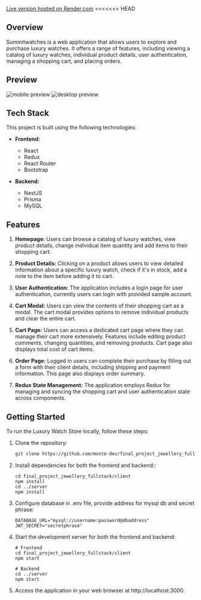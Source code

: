 [Live version hosted on Render.com](https://summitwatches.onrender.com/)
<<<<<<< HEAD

## Overview

Summitwatches is a web application that allows users to explore and purchase luxury watches. It offers a range of features, including viewing a catalog of luxury watches, individual product details, user authentication, managing a shopping cart, and placing orders.

## Preview

![mobile preview](mobile-preview.gif)
![desktop preview](desktop-preview.gif)

## Tech Stack

This project is built using the following technologies:

- **Frontend:**

  - React
  - Redux
  - React Router
  - Bootstrap

- **Backend:**
  - NestJS
  - Prisma
  - MySQL

## Features

1. **Homepage:** Users can browse a catalog of luxury watches, view product details, change individual item quantity and add items to their shopping cart.

2. **Product Details:** Clicking on a product allows users to view detailed information about a specific luxury watch, check if it's in stock, add a note to the item before adding it to cart.

3. **User Authentication:** The application includes a login page for user authentication, currently users can login with provided sample account.

4. **Cart Modal:** Users can view the contents of their shopping cart as a modal. The cart modal provides options to remove individual products and clear the entire cart.

5. **Cart Page:** Users can access a dedicated cart page where they can manage their cart more extensively. Features include editing product comments, changing quantities, and removing products. Cart page also displays total cost of cart items.

6. **Order Page:** Logged in users can complete their purchase by filling out a form with their client details, including shipping and payment information. This page also displays order summary.

7. **Redux State Management:** The application employs Redux for managing and syncing the shopping cart and user authentication state across components.

## Getting Started

To run the Luxury Watch Store locally, follow these steps:

1. Clone the repository:

   ```sh
   git clone https://github.com/monte-dev/final_project_jewellery_fullstack.git
   ```

2. Install dependencies for both the frontend and backend::

   ```
   cd final_project_jewellery_fullstack/client
   npm install
   cd ../server
   npm install
   ```

3. Configure database in .env file, provide address for mysql db and secret phrase:
   ```
   DATABASE_URL="mysql://username:password@dbaddress"
   JWT_SECRET="secretphrase"
   ```
4. Start the development server for both the frontend and backend:

   ```
   # Frontend
   cd final_project_jewellery_fullstack/client
   npm start

   # Backend
   cd ../server
   npm start
   ```

5. Access the application in your web browser at http://localhost:3000.
